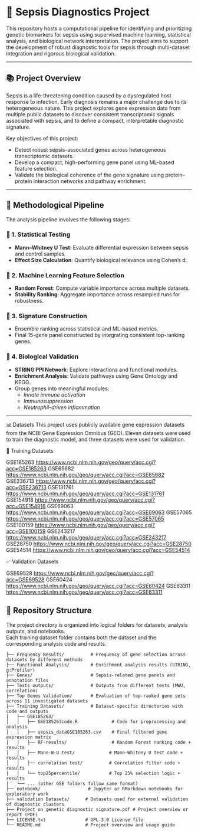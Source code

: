 # 🔬 Sepsis Diagnostics Project

This repository hosts a computational pipeline for identifying and prioritizing genetic biomarkers for sepsis using supervised machine learning, statistical analysis, and biological network interpretation. The project aims to support the development of robust diagnostic tools for sepsis through multi-dataset integration and rigorous biological validation.

---

## 📚 Project Overview

Sepsis is a life-threatening condition caused by a dysregulated host response to infection. Early diagnosis remains a major challenge due to its heterogeneous nature. This project explores gene expression data from multiple public datasets to discover consistent transcriptomic signals associated with sepsis, and to define a compact, interpretable diagnostic signature.

Key objectives of this project:
- Detect robust sepsis-associated genes across heterogeneous transcriptomic datasets.
- Develop a compact, high-performing gene panel using ML-based feature selection.
- Validate the biological coherence of the gene signature using protein–protein interaction networks and pathway enrichment.

---

## 🧠 Methodological Pipeline

The analysis pipeline involves the following stages:

### 🧮 1. Statistical Testing
- **Mann–Whitney U Test**: Evaluate differential expression between sepsis and control samples.
- **Effect Size Calculation**: Quantify biological relevance using Cohen’s d.

### 🌲 2. Machine Learning Feature Selection
- **Random Forest**: Compute variable importance across multiple datasets.
- **Stability Ranking**: Aggregate importance across resampled runs for robustness.

### 🧬 3. Signature Construction
- Ensemble ranking across statistical and ML-based metrics.
- Final 15-gene panel constructed by integrating consistent top-ranking genes.

### 🔗 4. Biological Validation
- **STRING PPI Network**: Explore interactions and functional modules.
- **Enrichment Analysis**: Validate pathways using Gene Ontology and KEGG.
- Group genes into meaningful modules:
  - *Innate immune activation*
  - *Immunosuppression*
  - *Neutrophil-driven inflammation*

---

📊 Datasets
This project uses publicly available gene expression datasets from the NCBI Gene Expression Omnibus (GEO). Eleven datasets were used to train the diagnostic model, and three datasets were used for validation.

🔧 Training Datasets

GSE185263	    https://www.ncbi.nlm.nih.gov/geo/query/acc.cgi?acc=GSE185263
GSE65682	  	https://www.ncbi.nlm.nih.gov/geo/query/acc.cgi?acc=GSE65682
GSE236713	  	https://www.ncbi.nlm.nih.gov/geo/query/acc.cgi?acc=GSE236713
GSE131761	  	https://www.ncbi.nlm.nih.gov/geo/query/acc.cgi?acc=GSE131761
GSE154918	  	https://www.ncbi.nlm.nih.gov/geo/query/acc.cgi?acc=GSE154918
GSE69063	  	https://www.ncbi.nlm.nih.gov/geo/query/acc.cgi?acc=GSE69063
GSE57065	  	https://www.ncbi.nlm.nih.gov/geo/query/acc.cgi?acc=GSE57065
GSE100159	  	https://www.ncbi.nlm.nih.gov/geo/query/acc.cgi?acc=GSE100159
GSE243217	  	https://www.ncbi.nlm.nih.gov/geo/query/acc.cgi?acc=GSE243217
GSE28750	  	https://www.ncbi.nlm.nih.gov/geo/query/acc.cgi?acc=GSE28750
GSE54514	  	https://www.ncbi.nlm.nih.gov/geo/query/acc.cgi?acc=GSE54514


✅ Validation Datasets

GSE69528	  	https://www.ncbi.nlm.nih.gov/geo/query/acc.cgi?acc=GSE69528
GSE60424	  	https://www.ncbi.nlm.nih.gov/geo/query/acc.cgi?acc=GSE60424
GSE63311	  	https://www.ncbi.nlm.nih.gov/geo/query/acc.cgi?acc=GSE63311



## 📁 Repository Structure

The project directory is organized into logical folders for datasets, analysis outputs, and notebooks.  
Each training dataset folder contains both the dataset and the corresponding analysis code and results.

```text
├── Frequency Results/          # Frequency of gene selection across datasets by different methods
├── Functional Analysis/        # Enrichment analysis results (STRING, g:Profiler)
├── Genes/                      # Sepsis-related gene panels and annotation files
├── Tests outputs/              # Outputs from different tests (MWU, correlation)
├── Top Genes Validation/       # Evaluation of top-ranked gene sets across 11 investigated datasets
├── Training Datasets/          # Dataset-specific directories with code and outputs
│   ├── GSE185263/
│   │   ├── GSE185263code.R             # Code for preprocessing and analysis
│   │   ├── sepsis_dataGSE185263.csv    # Final filtered gene expression matrix
│   │   ├── RF-results/                 # Random Forest ranking code + results
│   │   ├── Mann-W-U test/             # Mann–Whitney U test code + results
│   │   ├── correlation test/          # Correlation filter code + results
│   │   └── top25percentile/           # Top 25% selection logic + results
│   └── ... (other GSE folders follow same format)
├── notebook/                  # Jupyter or RMarkdown notebooks for exploratory work
├── validation Datasets/      # Datasets used for external validation of diagnostic clusters
├── Project on genetic diagnostic signature.pdf # Project overview or report (PDF)
├── LICENSE.txt               # GPL-3.0 License file
└── README.md                 # Project overview and usage guide


